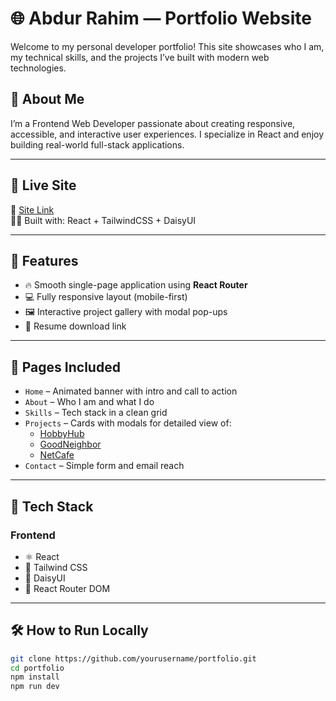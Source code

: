# 🌐 Abdur Rahim — Portfolio Website

Welcome to my personal developer portfolio! This site showcases who I am, my technical skills, and the projects I’ve built with modern web technologies.

## 🧑 About Me

I’m a Frontend Web Developer passionate about creating responsive, accessible, and interactive user experiences. I specialize in React and enjoy building real-world full-stack applications.

---

## 🚀 Live Site

🔗 [Site Link](https://abudrrahim.vercel.app/)  
🧑‍💻 Built with: React + TailwindCSS + DaisyUI

---

## 📁 Features

- 🔥 Smooth single-page application using **React Router**
- 💻 Fully responsive layout (mobile-first)
- 🖼️ Interactive project gallery with modal pop-ups
- 📜 Resume download link

---

## 📂 Pages Included

- `Home` – Animated banner with intro and call to action
- `About` – Who I am and what I do
- `Skills` – Tech stack in a clean grid
- `Projects` – Cards with modals for detailed view of:
  - [HobbyHub](https://hobby-hub9.web.app)
  - [GoodNeighbor](https://goodneighbor-1c1f4.web.app)
  - [NetCafe](https://react-authentication-65e2a.web.app)
- `Contact` – Simple form and email reach

---

## 🔑 Tech Stack

### Frontend
- ⚛️ React
- 💨 Tailwind CSS
- 🌸 DaisyUI
- 🧭 React Router DOM



---

## 🛠️ How to Run Locally

```bash
git clone https://github.com/yourusername/portfolio.git
cd portfolio
npm install
npm run dev
